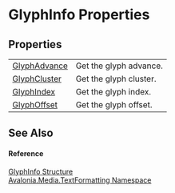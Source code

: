 # GlyphInfo Properties




## Properties
<table>
<tr>
<td><a href="P_Avalonia_Media_TextFormatting_GlyphInfo_GlyphAdvance">GlyphAdvance</a></td>
<td>Get the glyph advance.</td>
</tr>
<tr>
<td><a href="P_Avalonia_Media_TextFormatting_GlyphInfo_GlyphCluster">GlyphCluster</a></td>
<td>Get the glyph cluster.</td>
</tr>
<tr>
<td><a href="P_Avalonia_Media_TextFormatting_GlyphInfo_GlyphIndex">GlyphIndex</a></td>
<td>Get the glyph index.</td>
</tr>
<tr>
<td><a href="P_Avalonia_Media_TextFormatting_GlyphInfo_GlyphOffset">GlyphOffset</a></td>
<td>Get the glyph offset.</td>
</tr>
</table>

## See Also


#### Reference
<a href="T_Avalonia_Media_TextFormatting_GlyphInfo">GlyphInfo Structure</a>  
<a href="N_Avalonia_Media_TextFormatting">Avalonia.Media.TextFormatting Namespace</a>  
